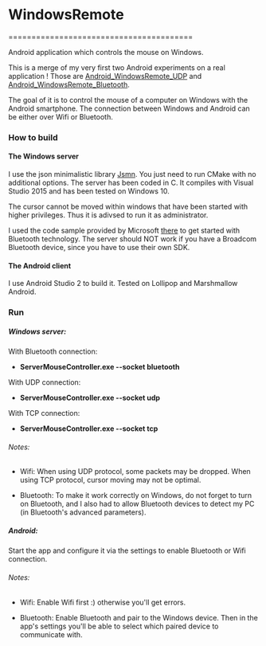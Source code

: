 # WindowsRemote
========================================

Android application which controls the mouse on Windows.

This is a merge of my very first two Android experiments on a real application !
Those are [Android_WindowsRemote_UDP](https://github.com/bourdibay/Android_WindowsRemote_UDP) and [Android_WindowsRemote_Bluetooth](https://github.com/bourdibay/Android_WindowsRemote_Bluetooth).


The goal of it is to control the mouse of a computer on Windows with the Android smartphone.
The connection between Windows and Android can be either over Wifi or Bluetooth.

### How to build

#### The Windows server

I use the json minimalistic library [Jsmn](https://github.com/zserge/jsmn).
You just need to run CMake with no additional options. The server has been coded in C. It compiles with Visual Studio 2015 and has been tested on Windows 10.

The cursor cannot be moved within windows that have been started with higher privileges. Thus it is adivsed to run it as administrator.

I used the code sample provided by Microsoft [there](https://code.msdn.microsoft.com/windowsdesktop/Bluetooth-Connection-e3263296) to get started with Bluetooth technology. The server should NOT work if you have a Broadcom Bluetooth device, since you have to use their own SDK.

#### The Android client

I use Android Studio 2 to build it. Tested on Lollipop and Marshmallow Android.

### Run

##### Windows server:

With Bluetooth connection:

- **ServerMouseController.exe --socket bluetooth**

With UDP connection:

- **ServerMouseController.exe --socket udp**

With TCP connection:

- **ServerMouseController.exe --socket tcp**

###### Notes:

- Wifi:
When using UDP protocol, some packets may be dropped.
When using TCP protocol, cursor moving may not be optimal.

- Bluetooth:
To make it work correctly on Windows, do not forget to turn on Bluetooth, and I also had to allow Bluetooth devices to detect my PC (in Bluetooth's advanced parameters).

##### Android:

Start the app and configure it via the settings to enable Bluetooth or Wifi connection.
      
###### Notes:

- Wifi:
Enable Wifi first :) otherwise you'll get errors.

- Bluetooth:
Enable Bluetooth and pair to the Windows device. Then in the app's settings you'll be able to select which paired device to communicate with.

